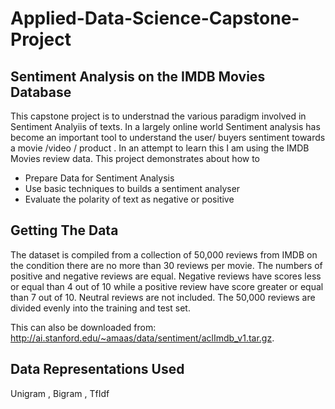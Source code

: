 # Applied-Data-Science-Capstone-Project
## Sentiment Analysis on the IMDB Movies Database ##
This capstone project is to understnad the various paradigm involved in Sentiment Analyiis of texts.
In a largely online world Sentiment analysis has become an important tool to understand the user/ buyers sentiment towards a movie /video / product .
In an attempt to learn this I am using the IMDB Movies review data. This project demonstrates about how to 
- Prepare Data for Sentiment Analysis
- Use basic techniques to builds a sentiment analyser  
- Evaluate the polarity of text as negative or positive

## Getting The Data ##

The dataset is compiled from a collection of 50,000 reviews from IMDB on the condition there are no more than 30 reviews per movie. The numbers of positive and negative reviews are equal. Negative reviews have scores less or equal than 4 out of 10 while a positive review have score greater or equal than 7 out of 10. Neutral reviews are not included. The 50,000 reviews are divided evenly into the training and test set. 

This can also be downloaded from: http://ai.stanford.edu/~amaas/data/sentiment/aclImdb_v1.tar.gz. 


## Data Representations Used  ##

Unigram , Bigram , TfIdf 




